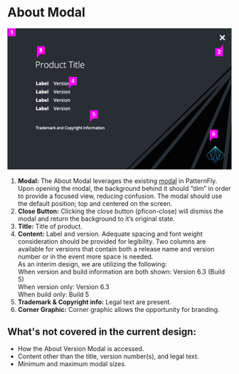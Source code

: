 # About Modal

![About modal with callouts](img/about-modal-callouts.png)

1. **Modal:** The About Modal leverages the existing [modal](http://www.patternfly.org/pattern-library/widgets/#modal) in PatternFly. Upon opening the modal, the background behind it should “dim” in order to provide a focused view, reducing confusion. The modal should use the default position; top and centered on the screen.
1. **Close Button:** Clicking the close button (pficon-close) will dismiss the modal and return the background to it’s original state.
1. **Title:** Title of product.
1. **Content:** Label and version. Adequate spacing and font weight consideration should be provided for legibility. Two columns are available for versions that contain both a release name and version number or in the event more space is needed.<br>
As an interim design, we are utilizing the following:<br>
When version and build information are both shown:
Version 6.3 (Build 5)<br>
When version only:
Version 6.3<br>
When build only:
Build 5
1. **Trademark & Copyright info:** Legal text are present.
1. **Corner Graphic:** Corner graphic allows the opportunity for branding.

## What's not covered in the current design:

- How the About Version Modal is accessed.
- Content other than the title, version number(s), and legal text.
- Minimum and maximum modal sizes.
